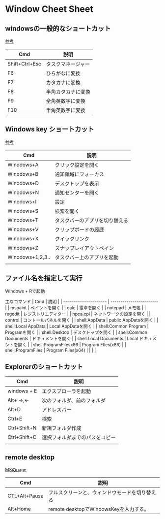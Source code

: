 # Window Cheet Sheet

## windowsの一般的なショートカット
[参考](https://support.microsoft.com/ja-jp/windows/windows-%E3%81%AE%E3%82%AD%E3%83%BC%E3%83%9C%E3%83%BC%E3%83%89-%E3%82%B7%E3%83%A7%E3%83%BC%E3%83%88%E3%82%AB%E3%83%83%E3%83%88-dcc61a57-8ff0-cffe-9796-cb9706c75eec)

| Cmd            | 説明               |
| -------------- | ------------------ |
| Shift+Ctrl+Esc | タスクマネージャー |
| F6             | ひらがなに変換     |
| F7             | カタカナに変換     |
| F8             | 半角カタカナに変換 |
| F9             | 全角英数字に変換   |
| F10            | 半角英数字に変換   |

## Windows key ショートカット

[参考](https://www.microsoft.com/ja-jp/biz/smb/column-shortcuts-using-windows-key.aspx)

| Cmd              | 説明                           |
| ---------------- | ------------------------------ |
| Winodows+A       | クリック設定を開く             |
| Winodows+B       | 通知領域にフォーカス           |
| Winodows+D       | デスクトップを表示             |
| Winodows+N       | 通知センターを開く             |
| Winodows+I       | 設定                           |
| Winodows+S       | 検索を開く                     |
| Winodows+T       | タスクバーのアプリを切り替える |
| Winodows+V       | クリップボードの履歴           |
| Winodows+X       | クイックリンク           |
| Winodows+Z       | スナップレイアウトペイン       |
| Winodows+1,2,3.. | タスクバー上のアプリを起動     |
|                  |                                |

## ファイル名を指定して実行
Windows + Rで起動

主なコマンド
| Cmd                    | 説明                     |
| ---------------------- | ------------------------ |
| mspaint                | ペイントを開く           |
| calc                   | 電卓を開く               |
| notepad                | メモ帳                   |
| regedit                | レジストリエディター     |
| npca.cpl               | ネットワークの設定を開く |
| control                | コントールパネルを開く   |
| shell:AppData          | public AppDataを開く     |
| shell:Local AppData    | Local AppDataを開く      |
| shell:Common Program   | Programを開く            |
| shell:Desktop          | デスクトップを開く       |
| shell:Common Documents | ドキュメントを開く       |
| shell:Local Documents  | Local ドキュメントを開く |
| shell:ProgramFilesx86  | Program FIles(x86)       |
| shell:ProgramFiles     | Program FIles(x64)       |
|                        |                          |

## Explorerのショートカット
| Cmd          | 説明                           |
| ------------ | ------------------------------ |
| windows + E  | エクスプローラを起動           |
| Alt+ →,←     | 次のフォルダ、前のフォルダ     |
| Alt+D        | アドレスバー                   |
| Ctrl+E       | 検索                           |
| Ctrl+Shift+N | 新規フォルダ作成               |
| Ctrl+Shift+C | 選択フォルダまでのパスをコピー |
|              |                                |

## remote desktop
[MSのpage](https://learn.microsoft.com/ja-jp/windows/win32/termserv/terminal-services-shortcut-keys)

| Cmd           | 説明                                           |
| ------------- | ---------------------------------------------- |
| CTL+Alt+Pause | フルスクリーンと、ウィンドウモードを切り替える |
| Alt+Home      | remote desktopでWindowsKeyを入力する。         |



